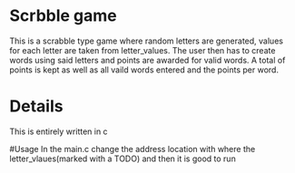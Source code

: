 # Scrbble game
This is a scrabble type game where random letters are generated, values for each letter are taken from letter_values. The user then has to create words using said letters and points are awarded for valid words. A total of points is kept as well as all vaild words entered and the points per word.

# Details
This is entirely written in c

#Usage
In the main.c change the address location with where the letter_vlaues(marked with a TODO) and then it is good to run
